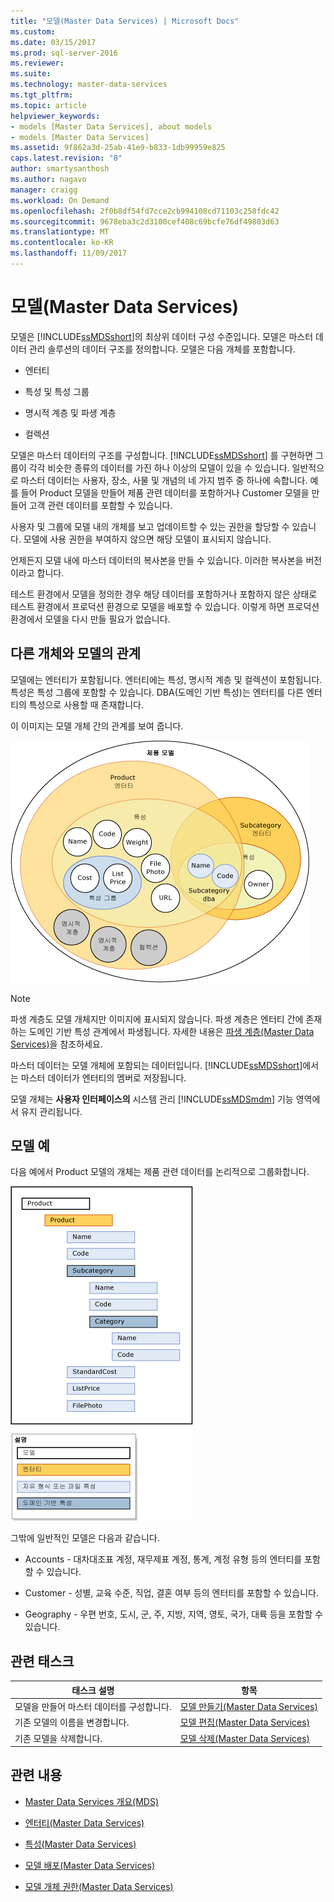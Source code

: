 ```yaml
---
title: "모델(Master Data Services) | Microsoft Docs"
ms.custom: 
ms.date: 03/15/2017
ms.prod: sql-server-2016
ms.reviewer: 
ms.suite: 
ms.technology: master-data-services
ms.tgt_pltfrm: 
ms.topic: article
helpviewer_keywords:
- models [Master Data Services], about models
- models [Master Data Services]
ms.assetid: 9f862a3d-25ab-41e9-b833-1db99959e825
caps.latest.revision: "8"
author: smartysanthosh
ms.author: nagavo
manager: craigg
ms.workload: On Demand
ms.openlocfilehash: 2f0b8df54fd7cce2cb994108cd71103c258fdc42
ms.sourcegitcommit: 9678eba3c2d3100cef408c69bcfe76df49803d63
ms.translationtype: MT
ms.contentlocale: ko-KR
ms.lasthandoff: 11/09/2017
---
```

# <a name="models-master-data-services"></a>모델(Master Data Services)
  모델은 [!INCLUDE[ssMDSshort](../includes/ssmdsshort-md.md)]의 최상위 데이터 구성 수준입니다. 모델은 마스터 데이터 관리 솔루션의 데이터 구조를 정의합니다. 모델은 다음 개체를 포함합니다.  
  
-   엔터티  
  
-   특성 및 특성 그룹  
  
-   명시적 계층 및 파생 계층  
  
-   컬렉션  
  
 모델은 마스터 데이터의 구조를 구성합니다. [!INCLUDE[ssMDSshort](../includes/ssmdsshort-md.md)] 를 구현하면 그룹이 각각 비슷한 종류의 데이터를 가진 하나 이상의 모델이 있을 수 있습니다. 일반적으로 마스터 데이터는 사용자, 장소, 사물 및 개념의 네 가지 범주 중 하나에 속합니다. 예를 들어 Product 모델을 만들어 제품 관련 데이터를 포함하거나 Customer 모델을 만들어 고객 관련 데이터를 포함할 수 있습니다.  
  
 사용자 및 그룹에 모델 내의 개체를 보고 업데이트할 수 있는 권한을 할당할 수 있습니다. 모델에 사용 권한을 부여하지 않으면 해당 모델이 표시되지 않습니다.  
  
 언제든지 모델 내에 마스터 데이터의 복사본을 만들 수 있습니다. 이러한 복사본을 버전이라고 합니다.  
  
 테스트 환경에서 모델을 정의한 경우 해당 데이터를 포함하거나 포함하지 않은 상태로 테스트 환경에서 프로덕션 환경으로 모델을 배포할 수 있습니다. 이렇게 하면 프로덕션 환경에서 모델을 다시 만들 필요가 없습니다.  
  
## <a name="how-models-relate-to-other-objects"></a>다른 개체와 모델의 관계  
 모델에는 엔터티가 포함됩니다. 엔터티에는 특성, 명시적 계층 및 컬렉션이 포함됩니다. 특성은 특성 그룹에 포함할 수 있습니다. DBA(도메인 기반 특성)는 엔터티를 다른 엔터티의 특성으로 사용할 때 존재합니다.  
  
 이 이미지는 모델 개체 간의 관계를 보여 줍니다.  
  
 ![MDS(Master Data Services) 모델의 개체](../master-data-services/media/mds-conc-model-circles.gif "MDS(Master Data Services) 모델의 개체")  
  
> [!NOTE]  
>  파생 계층도 모델 개체지만 이미지에 표시되지 않습니다. 파생 계층은 엔터티 간에 존재하는 도메인 기반 특성 관계에서 파생됩니다. 자세한 내용은 [파생 계층&#40;Master Data Services&#41;](../master-data-services/derived-hierarchies-master-data-services.md)을 참조하세요.  
  
 마스터 데이터는 모델 개체에 포함되는 데이터입니다. [!INCLUDE[ssMDSshort](../includes/ssmdsshort-md.md)]에서는 마스터 데이터가 엔터티의 멤버로 저장됩니다.  
  
 모델 개체는 **사용자 인터페이스의** 시스템 관리 [!INCLUDE[ssMDSmdm](../includes/ssmdsmdm-md.md)] 기능 영역에서 유지 관리됩니다.  
  
## <a name="model-example"></a>모델 예  
 다음 예에서 Product 모델의 개체는 제품 관련 데이터를 논리적으로 그룹화합니다.  
  
 ![제품 모델 마스터 데이터 예제](../master-data-services/media/mds-conc-model.gif "제품 모델 마스터 데이터 예제")  
  
 그밖에 일반적인 모델은 다음과 같습니다.  
  
-   Accounts - 대차대조표 계정, 재무제표 계정, 통계, 계정 유형 등의 엔터티를 포함할 수 있습니다.  
  
-   Customer - 성별, 교육 수준, 직업, 결혼 여부 등의 엔터티를 포함할 수 있습니다.  
  
-   Geography - 우편 번호, 도시, 군, 주, 지방, 지역, 영토, 국가, 대륙 등을 포함할 수 있습니다.  
  
## <a name="related-tasks"></a>관련 태스크  
  
|태스크 설명|항목|  
|----------------------|-----------|  
|모델을 만들어 마스터 데이터를 구성합니다.|[모델 만들기&#40;Master Data Services&#41;](../master-data-services/create-a-model-master-data-services.md)|  
|기존 모델의 이름을 변경합니다.|[모델 편집&#40;Master Data Services&#41;](../master-data-services/edit-model-master-data-services.md)|  
|기존 모델을 삭제합니다.|[모델 삭제&#40;Master Data Services&#41;](../master-data-services/delete-a-model-master-data-services.md)|  
  
## <a name="related-content"></a>관련 내용  
  
-   [Master Data Services 개요&#40;MDS&#41;](../master-data-services/master-data-services-overview-mds.md)  
  
-   [엔터티&#40;Master Data Services&#41;](../master-data-services/entities-master-data-services.md)  
  
-   [특성&#40;Master Data Services&#41;](../master-data-services/attributes-master-data-services.md)  
  
-   [모델 배포&#40;Master Data Services&#41;](../master-data-services/deploying-models-master-data-services.md)  
  
-   [모델 개체 권한&#40;Master Data Services&#41;](../master-data-services/model-object-permissions-master-data-services.md)  
  
  
